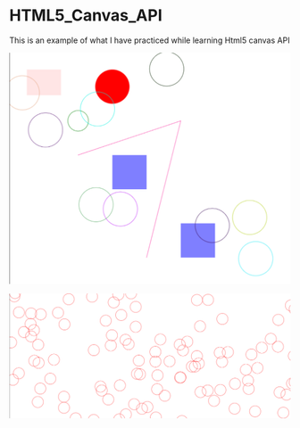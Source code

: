 # HTML5_Canvas_API

This is an example of what I have practiced while learning Html5 canvas API

![Practice](screnshots/canvas.png)

[![Video Thumbnail](screnshots/canvasAnimation.png)](https://player.vimeo.com/video/925852912)
